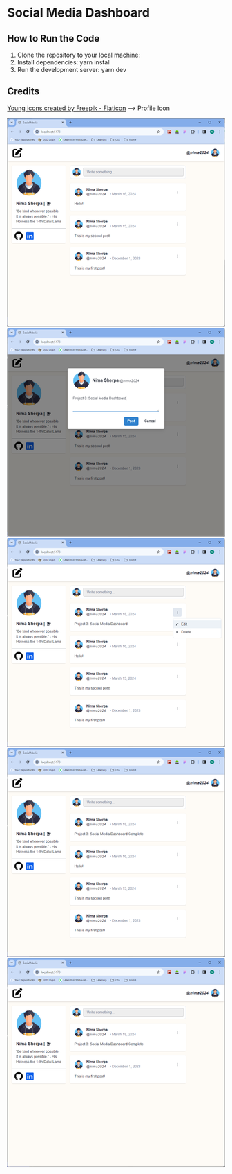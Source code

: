 # Social Media Dashboard

## How to Run the Code

1. Clone the repository to your local machine:
2. Install dependencies: yarn install
3. Run the development server: yarn dev

## Credits

<a href="https://www.flaticon.com/free-icons/young" title="young icons">Young icons created by Freepik - Flaticon</a> --> Profile Icon

![Main](src/demo/Main%20Dashboard.png)
![Post](src/demo/Post.png)
![Icon](src/demo/Edit%20Delete.png)
![Edit](src/demo/Edit%20done.png)
![Delete](src/demo/Delete.png)
